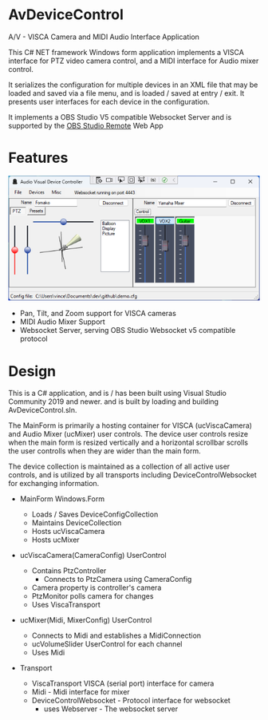 # AvDeviceControl
A/V - VISCA Camera and MIDI Audio Interface Application

This C# NET framework Windows form application implements a VISCA interface for PTZ video camera control,
and a MIDI interface for Audio mixer control. 

It serializes the configuration for multiple devices in an XML file that may be loaded and saved via
a file menu, and is loaded / saved at entry / exit. It presents user interfaces for each device in the configuration.

It implements a OBS Studio V5 compatible Websocket Server and is supported by the
[OBS Studio Remote](https://github.com/jacobvc/OBS-Studio-Remote) Web App

# Features
<img src="assets/screenshot.png" />

- Pan, Tilt, and Zoom support for VISCA cameras
- MIDI Audio Mixer Support
- Websocket Server, serving OBS Studio Websocket v5 compatible protocol


# Design
This is a C# application, and is / has been built using Visual Studio Community 2019 and newer. and is
built by loading and building AvDeviceControl.sln.

The MainForm is primarily a hosting container for VISCA (ucViscaCamera) and Audio Mixer (ucMixer) user controls.
The device user controls resize when the main form is resized vertically and a horizontal scrollbar scrolls the 
user controlls when they are wider than the main form.

The device collection is maintained as a collection of all active user controls, and is utilized by all transports
including DeviceControlWebsocket for exchanging information.

- MainForm Windows.Form
    - Loads / Saves DeviceConfigCollection
    - Maintains DeviceCollection
    - Hosts ucViscaCamera
    - Hosts ucMixer

- ucViscaCamera(CameraConfig) UserControl
  - Contains PtzController
    - Connects to PtzCamera using CameraConfig
  - Camera property is controller's camera
  - PtzMonitor polls camera for changes
  - Uses ViscaTransport

- ucMixer(Midi, MixerConfig) UserControl
    - Connects to Midi and establishes a MidiConnection
    - ucVolumeSlider UserControl for each channel
    - Uses Midi

- Transport
    - ViscaTransport VISCA (serial port) interface for camera
    - Midi - Midi interface for mixer
    - DeviceControlWebsocket - Protocol interface for websocket
        - uses Webserver - The websocket server


